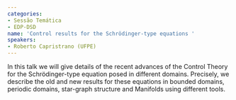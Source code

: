 ```yaml
---
categories:
- Sessão Temática
- EDP-DSD
name: 'Control results for the Schrödinger-type equations '
speakers:
- Roberto Capristrano (UFPE)
---
```


In this talk we will give details of the recent advances of the Control Theory for the Schrödinger-type equation posed in different domains. Precisely, we describe the old and new results for these equations in bounded domains, periodic domains, star-graph structure and Manifolds using different tools.
